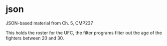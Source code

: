 # json
JSON-based material from Ch. 5, CMP237

This holds the roster for the UFC, the filter programs filter out the age of the fighters between 20 and 30.
